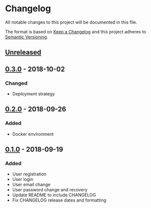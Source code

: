 # Changelog

All notable changes to this project will be documented in this file.

The format is based on [Keep a Changelog](https://keepachangelog.com/en/1.0.0/)
and this project adheres to [Semantic Versioning](https://semver.org/spec/v2.0.0.html).

## [Unreleased]

## [0.3.0] - 2018-10-02
### Changed
- Deployment strategy

## [0.2.0] - 2018-09-26
### Added
- Docker environment
 
## [0.1.0] - 2018-09-19
### Added
- User registration
- User login
- User email change
- User password change and recovery    
- Update README to include CHANGELOG 
- Fix CHANGELOG release dates and formatting

[Unreleased]: https://github.com/adshares/adpanel/compare/v0.3.0...develop
[0.3.0]: https://github.com/adshares/adpanel/compare/v0.2.0...v0.3.0
[0.2.0]: https://github.com/adshares/adpanel/compare/v0.1.0...v0.2.0
[0.1.0]: https://github.com/adshares/adpanel/releases/tag/v0.1.0
